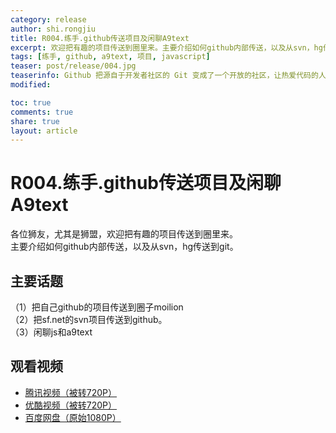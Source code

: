 ```yaml
---
category: release
author: shi.rongjiu
title: R004.练手.github传送项目及闲聊A9text
excerpt: 欢迎把有趣的项目传送到圈里来。主要介绍如何github内部传送，以及从svn，hg传送到git。
tags: [练手, github, a9text, 项目, javascript]
teaser: post/release/004.jpg
teaserinfo: Github 把源自于开发者社区的 Git 变成了一个开放的社区，让热爱代码的人可以自由的在代码的层面上交流。
modified: 

toc: true
comments: true
share: true
layout: article
---
```


# R004.练手.github传送项目及闲聊A9text

各位狮友，尤其是狮盟，欢迎把有趣的项目传送到圈里来。  
主要介绍如何github内部传送，以及从svn，hg传送到git。

## 主要话题

（1）把自己github的项目传送到圈子moilion  
（2）把sf.net的svn项目传送到github。  
（3）闲聊js和a9text

## 观看视频

  * [腾讯视频（被转720P）](http://v.qq.com/x/page/s01484vxxy7.html)
  * [优酷视频（被转720P）](http://v.youku.com/v_show/id_XNzc4MjQ0NjQ4.html)
  * [百度网盘（原始1080P）](http://pan.baidu.com/s/1dEYNMwx)
